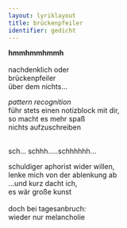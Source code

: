 ```yaml
---
layout: lyriklayout
title: brückenpfeiler
identifier: gedicht
---
```


____hmmhmmhmmh____  
<br>
nachdenklich oder   
brückenpfeiler   
über dem nichts...  

_pattern recognition_  
führ stets einen notizblock mit dir,  
so macht es mehr spaß  
nichts aufzuschreiben  
<br>

sch... schhh.....schhhhhh...  

schuldiger aphorist wider willen,  
lenke mich von der ablenkung ab  
...und kurz dacht ich,  
es wär große kunst  
<br>
doch bei tagesanbruch:  
wieder nur melancholie  
